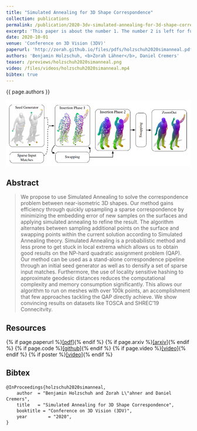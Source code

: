 ```yaml
---
title: "Simulated Annealing for 3D Shape Correspondence"
collection: publications
permalink: /publication/2020-3dv-simulated-annealing-for-3d-shape-correspondence
excerpt: 'This paper is about the number 1. The number 2 is left for future work.'
date: 2020-10-01
venue: 'Conference on 3D Vision (3DV)'
paperurl: 'http://zorah.github.io/files/pdfs/holzschuh2020simanneal.pdf'
authors: 'Benjamin Holzschuh, <b>Zorah Lähner</b>, Daniel Cremers'
teaser: /previews/holzschuh2020simanneal.png
video: /files/videos/holzschuh2020simanneal.mp4
bibtex: true
---
```


{{ page.authors }}

<img class="pub_teaser" src="../images/previews/holzschuh2020simanneal.png" alt="Teaser Image" title="teaser" />

## Abstract

> We propose to use Simulated Annealing to solve the correspondence problem between near-isometric 3D shapes. Our method gains efficiency through quickly upsampling a sparse correspondence by minimizing the embedding error of new samples on the surfaces and applying simulated annealing to refine the result. The algorithm alternates between sampling additional points on the surface and swapping points within the current solution according to Simulated Annealing theory. Simulated Annealing is a probabilistic method and less prone to get stuck in local extrema which allows us to obtain good results on the NP-hard quadratic assignment problem (QAP). Our method can be used as a stand-alone correspondence pipeline through an initial seed generator as well as to densify a set of sparse input matches. Furthermore, the use of locality sensitive hashing to approximate geodesic distances reduces the computational complexity and memory consumption significantly. This allows our algorithm to run on meshes with over 100k points, an accomplishment that few approaches tackling the QAP directly achieve. We show convincing results on datasets like TOSCA and SHREC’19 Connecitvity.

## Resources

{% if page.paperurl %}<a href=" {{ page.paperurl }} ">[pdf]</a>{% endif %} {% if page.arxiv %}<a href=" {{ page.arxiv }} ">[arxiv]</a>{% endif %} {% if page.code %}<a href=" {{ page.code }} ">[github]</a>{% endif %} {% if page.video %}<a href=" {{ page.video }} ">[video]</a>{% endif %} {% if poster %}<a href=" {{ page.poster }} ">[video]</a>{% endif %}


## Bibtex

    @InProceedings{holzschuh2020simanneal,
        author 	= "Benjamin Holzschuh and Zorah L\"ahner and Daniel Cremers",
        title 	= "Simulated Annealing for 3D Shape Correspondence",
        booktitle = "Conference on 3D Vision (3DV)",
        year 		= "2020",
    }
